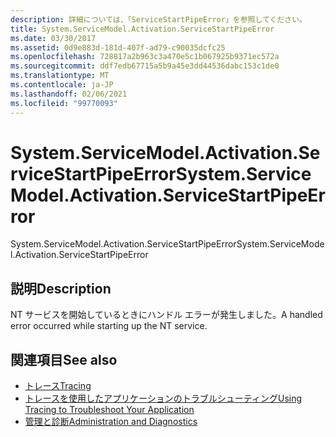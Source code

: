 ```yaml
---
description: 詳細については、「ServiceStartPipeError」を参照してください。
title: System.ServiceModel.Activation.ServiceStartPipeError
ms.date: 03/30/2017
ms.assetid: 0d9e883d-181d-407f-ad79-c90035dcfc25
ms.openlocfilehash: 728817a2b963c3a470e5c1b067925b9371ec572a
ms.sourcegitcommit: ddf7edb67715a5b9a45e3dd44536dabc153c1de0
ms.translationtype: MT
ms.contentlocale: ja-JP
ms.lasthandoff: 02/06/2021
ms.locfileid: "99770093"
---
```

# <a name="systemservicemodelactivationservicestartpipeerror"></a><span data-ttu-id="8be1a-103">System.ServiceModel.Activation.ServiceStartPipeError</span><span class="sxs-lookup"><span data-stu-id="8be1a-103">System.ServiceModel.Activation.ServiceStartPipeError</span></span>

<span data-ttu-id="8be1a-104">System.ServiceModel.Activation.ServiceStartPipeError</span><span class="sxs-lookup"><span data-stu-id="8be1a-104">System.ServiceModel.Activation.ServiceStartPipeError</span></span>  
  
## <a name="description"></a><span data-ttu-id="8be1a-105">説明</span><span class="sxs-lookup"><span data-stu-id="8be1a-105">Description</span></span>  

 <span data-ttu-id="8be1a-106">NT サービスを開始しているときにハンドル エラーが発生しました。</span><span class="sxs-lookup"><span data-stu-id="8be1a-106">A handled error occurred while starting up the NT service.</span></span>  
  
## <a name="see-also"></a><span data-ttu-id="8be1a-107">関連項目</span><span class="sxs-lookup"><span data-stu-id="8be1a-107">See also</span></span>

- [<span data-ttu-id="8be1a-108">トレース</span><span class="sxs-lookup"><span data-stu-id="8be1a-108">Tracing</span></span>](index.md)
- [<span data-ttu-id="8be1a-109">トレースを使用したアプリケーションのトラブルシューティング</span><span class="sxs-lookup"><span data-stu-id="8be1a-109">Using Tracing to Troubleshoot Your Application</span></span>](using-tracing-to-troubleshoot-your-application.md)
- [<span data-ttu-id="8be1a-110">管理と診断</span><span class="sxs-lookup"><span data-stu-id="8be1a-110">Administration and Diagnostics</span></span>](../index.md)
